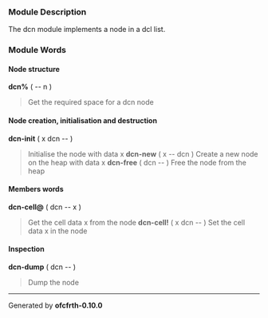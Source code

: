 ### Module Description ###
The dcn module implements a node in a dcl list.

### Module Words ###
#### Node structure ####
**dcn%** ( -- n )
> Get the required space for a dcn node
#### Node creation, initialisation and destruction ####
**dcn-init** ( x dcn -- )
> Initialise the node with data x
**dcn-new** ( x -- dcn )
> Create a new node on the heap with data x
**dcn-free** ( dcn -- )
> Free the node from the heap
#### Members words ####
**dcn-cell@** ( dcn -- x )
> Get the cell data x from the node
**dcn-cell!** ( x dcn -- )
> Set the cell data x in the node
#### Inspection ####
**dcn-dump** ( dcn -- )
> Dump the node


---

Generated by **ofcfrth-0.10.0**